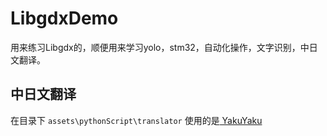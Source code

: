# LibgdxDemo
用来练习Libgdx的，顺便用来学习yolo，stm32，自动化操作，文字识别，中日文翻译。

## 中日文翻译
在目录下 ```assets\pythonScript\translator```
使用的是[ YakuYaku ](https://github.com/CjangCjengh/YakuYaku)

